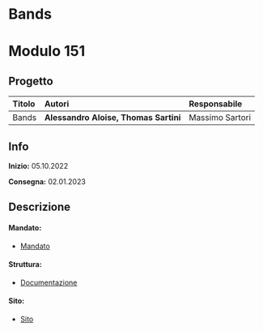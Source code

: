 # Bands
# Modulo 151
## Progetto
|Titolo             |Autori             |Responsabile               |
|:------------------|:------------------|:--------------------------|
|Bands   |<b>Alessandro Aloise,</b> <b>Thomas Sartini</b> |Massimo Sartori|

## Info
**Inizio:** 05.10.2022

**Consegna:** 02.01.2023

## Descrizione

#### Mandato:
- [Mandato](/Documenti/Qdc/Gestionale_Band.pdf)	
#### Struttura:
- [Documentazione](/Documenti)

#### Sito:
- [Sito](http://bettelini.internet-box.ch:8083/)

